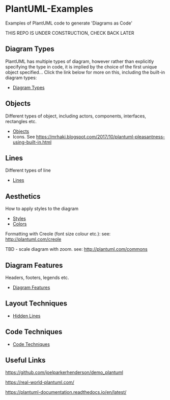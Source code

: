 # PlantUML-Examples
Examples of PlantUML code to generate 'Diagrams as Code'

THIS REPO IS UNDER CONSTRUCTION, CHECK BACK LATER

## Diagram Types

PlantUML has multiple types of diagram, however rather than explicitly specifying the type in code, it is implied by the choice of the first unique object specified... Click the link below for more on this, including the built-in diagram types:

* [Diagram Types](Diagram-Types/diagram-types.md)

## Objects

Different types of object, including actors, components, interfaces, rectangles etc.

* [Objects](Objects/objects.md)
* Icons. See https://mrhaki.blogspot.com/2017/10/plantuml-pleasantness-using-built-in.html

## Lines

Different types of line

* [Lines](Lines/lines.md)

## Aesthetics

How to apply styles to the diagram

* [Styles](Styles/styles.md)
* [Colors](Styles/colors.md)

Formatting with Creole (font size colour etc.):
see: http://plantuml.com/creole

TBD - scale diagram with zoom.
see: http://plantuml.com/commons 

## Diagram Features

Headers, footers, legends etc.

* [Diagram Features](Diagram-Features/diagram-features.md)

## Layout Techniques

* [Hidden Lines](Layout-Techniques/hidden-lines.md)

## Code Techniques

* [Code Techniques](Code-Techniques/code-techniques.md)

## Useful Links

https://github.com/joelparkerhenderson/demo_plantuml 

https://real-world-plantuml.com/

https://plantuml-documentation.readthedocs.io/en/latest/
